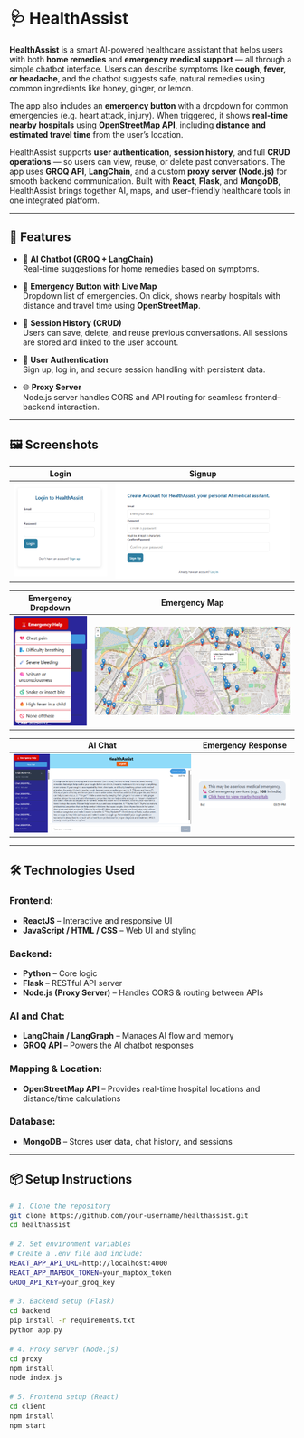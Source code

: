 # 🩺 HealthAssist

**HealthAssist** is a smart AI-powered healthcare assistant that helps users with both **home remedies** and **emergency medical support** — all through a simple chatbot interface. Users can describe symptoms like **cough, fever, or headache**, and the chatbot suggests safe, natural remedies using common ingredients like honey, ginger, or lemon.

The app also includes an **emergency button** with a dropdown for common emergencies (e.g. heart attack, injury). When triggered, it shows **real-time nearby hospitals** using **OpenStreetMap API**, including **distance and estimated travel time** from the user’s location.

HealthAssist supports **user authentication**, **session history**, and full **CRUD operations** — so users can view, reuse, or delete past conversations. The app uses **GROQ API**, **LangChain**, and a custom **proxy server (Node.js)** for smooth backend communication. Built with **React**, **Flask**, and **MongoDB**, HealthAssist brings together AI, maps, and user-friendly healthcare tools in one integrated platform.

---

## 🌟 Features

- 🤖 **AI Chatbot (GROQ + LangChain)**  
  Real-time suggestions for home remedies based on symptoms.

- 🏥 **Emergency Button with Live Map**  
  Dropdown list of emergencies. On click, shows nearby hospitals with distance and travel time using **OpenStreetMap**.

- 💬 **Session History (CRUD)**  
  Users can save, delete, and reuse previous conversations. All sessions are stored and linked to the user account.

- 🔐 **User Authentication**  
  Sign up, log in, and secure session handling with persistent data.

- 🌐 **Proxy Server**  
  Node.js server handles CORS and API routing for seamless frontend–backend interaction.

---

## 🖼️ Screenshots

| Login | Signup |
|-------|--------|
| ![Login](images/login.png) | ![Signup](images/signup.png) |

| Emergency Dropdown | Emergency Map |
|--------------------|---------------|
| ![Emergency Dropdown](images/emergency.png) | ![Map](images/map.png) |

| AI Chat | Emergency Response |
|--------|--------------------|
| ![Chat](images/healthassist.png) | ![Response](images/emergencyresponse.png) |

---

## 🛠️ Technologies Used

### Frontend:
- **ReactJS** – Interactive and responsive UI
- **JavaScript / HTML / CSS** – Web UI and styling

### Backend:
- **Python** – Core logic
- **Flask** – RESTful API server
- **Node.js (Proxy Server)** – Handles CORS & routing between APIs

### AI and Chat:
- **LangChain / LangGraph** – Manages AI flow and memory
- **GROQ API** – Powers the AI chatbot responses

### Mapping & Location:
- **OpenStreetMap API** – Provides real-time hospital locations and distance/time calculations

### Database:
- **MongoDB** – Stores user data, chat history, and sessions

---

## 📦 Setup Instructions

```bash
# 1. Clone the repository
git clone https://github.com/your-username/healthassist.git
cd healthassist

# 2. Set environment variables
# Create a .env file and include:
REACT_APP_API_URL=http://localhost:4000
REACT_APP_MAPBOX_TOKEN=your_mapbox_token
GROQ_API_KEY=your_groq_key

# 3. Backend setup (Flask)
cd backend
pip install -r requirements.txt
python app.py

# 4. Proxy server (Node.js)
cd proxy
npm install
node index.js

# 5. Frontend setup (React)
cd client
npm install
npm start

